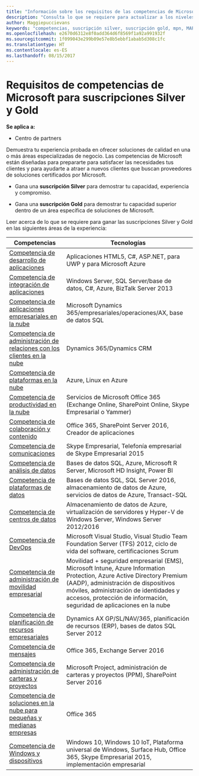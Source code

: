 ```yaml
---
title: "Información sobre los requisitos de las competencias de Microsoft para las suscripciones Gold y Silver | Centro de partners"
description: "Consulta lo que se requiere para actualizar a los niveles de suscripción Gold y Silver."
author: Maggiepuccievans
keywords: "competencias, suscripción silver, suscripción gold, mpn, MAPS, competencia, Microsoft Partner Network, suscripción a la red"
ms.openlocfilehash: e2670d6312e8f0add364d6f8569f1a92a991932f
ms.sourcegitcommit: 1f099043e299b09e57e8b5ebbf1abab5d308c1fc
ms.translationtype: HT
ms.contentlocale: es-ES
ms.lasthandoff: 08/15/2017
---
```

# <a name="microsoft-competency-requirements-for-gold-and-silver-membership"></a>Requisitos de competencias de Microsoft para suscripciones Silver y Gold

**Se aplica a:**

-  Centro de partners

Demuestra tu experiencia probada en ofrecer soluciones de calidad en una o más áreas especializadas de negocio. Las competencias de Microsoft están diseñadas para prepararte para satisfacer las necesidades tus clientes y para ayudarte a atraer a nuevos clientes que buscan proveedores de soluciones certificados por Microsoft.

- Gana una **suscripción Silver** para demostrar tu capacidad, experiencia y compromiso.

- Gana una **suscripción Gold** para demostrar tu capacidad superior dentro de un área específica de soluciones de Microsoft.

Leer acerca de lo que se requiere para ganar las suscripciones Silver y Gold en las siguientes áreas de la experiencia:


| Competencias  | Tecnologías |
|   ------------------   |   -------   |
| [Competencia de desarrollo de aplicaciones](competency-application-development.md) | Aplicaciones HTML5, C#, ASP.NET, para UWP y para Microsoft Azure |
| [Competencia de integración de aplicaciones](competency-application-integration.md) | Windows Server, SQL Server/base de datos, C#, Azure, BizTalk Server 2013|
| [Competencia de aplicaciones empresariales en la nube](competency-cloud-business-applications.md)| Microsoft Dynamics 365/empresariales/operaciones/AX, base de datos SQL |
| [Competencia de administración de relaciones con los clientes en la nube](competency-cloud-customer-relationship-management.md)| Dynamics 365/Dynamics CRM |
| [Competencia de plataformas en la nube](competency-cloud-platform.md)| Azure, Linux en Azure |
| [Competencia de productividad en la nube](competency-cloud-productivity.md)| Servicios de Microsoft Office 365 (Exchange Online, SharePoint Online, Skype Empresarial o Yammer)|
| [Competencia de colaboración y contenido](competency-collaboration-and-content.md)| Office 365, SharePoint Server 2016, Creador de aplicaciones |
| [Competencia de comunicaciones](competency-communications.md)| Skype Empresarial, Telefonía empresarial de Skype Empresarial 2015 |
| [Competencia de análisis de datos](competency-data-analytics.md)| Bases de datos SQL, Azure, Microsoft R Server, Microsoft HD Insight, Power BI |
| [Competencia de plataformas de datos](competency-data-platform.md)| Bases de datos SQL, SQL Server 2016, almacenamiento de datos de Azure, servicios de datos de Azure, Transact-SQL |
| [Competencia de centros de datos](competency-datacenter.md)| Almacenamiento de datos de Azure, virtualización de servidores y Hyper-V de Windows Server, Windows Server 2012/2016 |
| [Competencia de DevOps](competency-devops.md)| Microsoft Visual Studio, Visual Studio Team Foundation Server (TFS) 2012, ciclo de vida del software, certificaciones Scrum |
| [Competencia de administración de movilidad empresarial](competency-enterprise-mobility-management.md)| Movilidad + seguridad empresarial (EMS), Microsoft Intune, Azure Information Protection, Azure Active Directory Premium (AADP), administración de dispositivos móviles, administración de identidades y accesos, protección de información, seguridad de aplicaciones en la nube |
| [Competencia de planificación de recursos empresariales](competency-enterprise-resource-planning.md)| Dynamics AX GP/SL/NAV/365, planificación de recursos (ERP), bases de datos SQL Server 2012  |
| [Competencia de mensajes](competency-messaging.md)| Office 365, Exchange Server 2016 |
| [Competencia de administración de carteras y proyectos](competency-project-and-portfolio-management.md)| Microsoft Project, administración de carteras y proyectos (PPM), SharePoint Server 2016|
| [Competencia de soluciones en la nube para pequeñas y medianas empresas](competency-small-and-midmarket-cloud-solutions.md)| Office 365 |
| [Competencia de Windows y dispositivos](competency-windows-and-devices.md)| Windows 10, Windows 10 IoT, Plataforma universal de Windows, Surface Hub, Office 365, Skype Empresarial 2015, implementación empresarial |